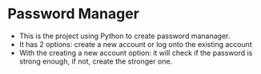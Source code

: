 # Password Manager

- This is the project using Python to create password mananager. 
- It has 2 options: create a new account or log onto the existing account
- With the creating a new account option: it will check if the password is strong enough, if not, create the stronger one. 
